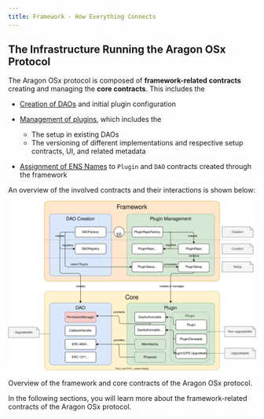 ```yaml
---
title: Framework - How Everything Connects
---
```


## The Infrastructure Running the Aragon OSx Protocol

The Aragon OSx protocol is composed of **framework-related contracts** creating and managing the **core contracts**. This includes the

- [Creation of DAOs](01-dao-creation/index.md) and initial plugin configuration
- [Management of plugins](02-plugin-management/index.md), which includes the

  - The setup in existing DAOs
  - The versioning of different implementations and respective setup contracts, UI, and related metadata

- [Assignment of ENS Names](./03-ens-names.md) to `Plugin` and `DAO` contracts created through the framework

An overview of the involved contracts and their interactions is shown below:

<div class="center-column">

![](aragon-os-infrastructure-core-overview.drawio.svg)

<p class="caption">
  Overview of the framework and core contracts of the Aragon OSx protocol.
</p>

</div>

In the following sections, you will learn more about the framework-related contracts of the Aragon OSx protocol.
